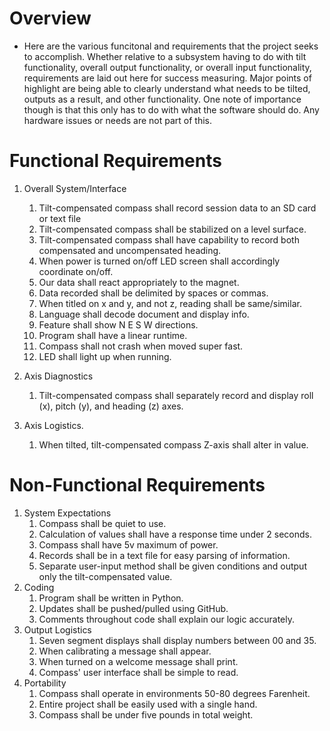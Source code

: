 # Overview
- Here are the various funcitonal and requirements that the project seeks to accomplish. Whether relative to a subsystem having to do with tilt functionality, overall output functionality, or overall input functionality, requirements are laid out here for success measuring. Major points of highlight are being able to clearly understand what needs to be tilted, outputs as a result, and other functionality. One note of importance though is that this only has to do with what the software should do. Any hardware issues or needs are not part of this.
# Functional Requirements
1. Overall System/Interface
	1. Tilt-compensated compass shall record session data to an SD card or text file
	2. Tilt-compensated compass shall be stabilized on a level surface.
	3. Tilt-compensated compass shall have capability to record both compensated and uncompensated heading.
	4. When power is turned on/off LED screen shall accordingly coordinate on/off.
	5. Our data shall react appropriately to the magnet.
	6. Data recorded shall be delimited by spaces or commas.
	7. When titled on x and y, and not z, reading shall be same/similar.
	8. Language shall decode document and display info.
	9. Feature shall show N E S W directions.
	10. Program shall have a linear runtime.
	11. Compass shall not crash when moved super fast.
	12. LED shall light up when running.

2. Axis Diagnostics
	1. Tilt-compensated compass shall separately record and display roll (x), pitch (y), and heading (z) axes.
3. Axis Logistics.
	1. When tilted, tilt-compensated compass Z-axis shall alter in value.
 
# Non-Functional Requirements
1. System Expectations
	1. Compass shall be quiet to use.
	2. Calculation of values shall have a response time under 2 seconds.
	3. Compass shall have 5v maximum of power.
	4. Records shall be in a text file for easy parsing of information.
	5. Separate user-input method shall be given conditions and output only the tilt-compensated value.
2. Coding
	1. Program shall be written in Python.
	2. Updates shall be pushed/pulled using GitHub.
	3. Comments throughout code shall explain our logic accurately.
2. Output Logistics
	1. Seven segment displays shall display numbers between 00 and 35.
	2. When calibrating a message shall appear.
	3. When turned on a welcome message shall print.
	4. Compass' user interface shall be simple to read.
3. Portability
	1. Compass shall operate in environments 50-80 degrees Farenheit.
	2. Entire project shall be easily used with a single hand.
	3. Compass shall be under five pounds in total weight.
